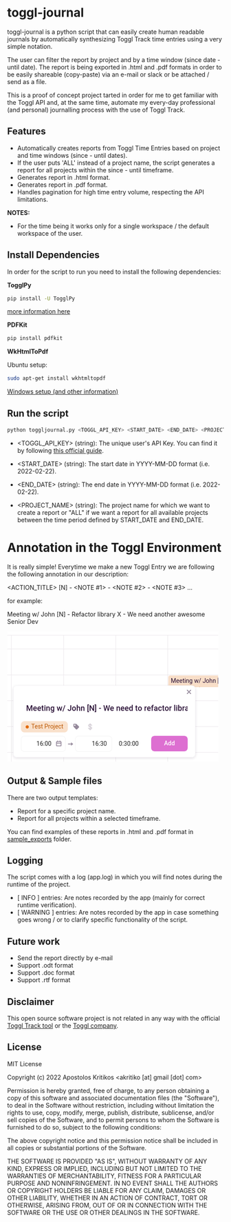 # toggl-journal

toggl-journal is a python script that can easily create human readable journals by automatically synthesizing Toggl Track time entries using a very simple notation. 

The user can filter the report by project and by a time window (since date - until date). The report is being exported in .html and .pdf formats in order to be easily shareable (copy-paste) via an e-mail or slack or be attached / send as a file. 

This is a proof of concept project tarted in order for me to get familiar with the Toggl API and, at the same time, automate my every-day professional (and personal) journalling process with the use of Toggl Track.

## Features

- Automatically creates reports from Toggl Time Entries based on project and time windows (since - until dates).
- If the user puts 'ALL' instead of a project name, the script generates a report for all projects within the since - until timeframe.
- Generates report in .html format.
- Generates report in .pdf format.
- Handles pagination for high time entry volume, respecting the API limitations. 

__NOTES:__

- For the time being it works only for a single workspace / the default workspace of the user. 

## Install Dependencies

In order for the script to run you need to install the following dependencies:

__TogglPy__

```bash
pip install -U TogglPy
```
[more information here](https://pypi.org/project/TogglPy/)

__PDFKit__

```bash
pip install pdfkit
```

__WkHtmlToPdf__

Ubuntu setup:

```bash
sudo apt-get install wkhtmltopdf
```

[Windows setup (and other information)](https://www.geeksforgeeks.org/python-convert-html-pdf/)


## Run the script

```python
python toggljournal.py <TOGGL_API_KEY> <START_DATE> <END_DATE> <PROJECT_NAME>
```

- <TOGGL_API_KEY> (string): The unique user's API Key. You can find it by following [this official guide](https://support.toggl.com/en/articles/3116844-where-is-my-api-key-located).

- <START_DATE> (string): The start date in YYYY-MM-DD format (i.e. 2022-02-22).

- <END_DATE> (string): The end date in YYYY-MM-DD format (i.e. 2022-02-22).

- <PROJECT_NAME> (string): The project name for which we want to create a report or "ALL" if we want a report for all available projects between the time period defined by START_DATE and END_DATE.

# Annotation in the Toggl Environment

It is really simple! Everytime we make a new Toggl Entry we are following the following annotation in our description:

<ACTION_TITLE> [N] - <NOTE #1> - <NOTE #2> - <NOTE #3> ...

for example:

Meeting w/ John [N] - Refactor library X - We need another awesome Senior Dev

![screenshot](/images/screenshot_1.png)

## Output & Sample files

There are two output templates:

- Report for a specific project name.
- Report for all projects within a selected timeframe.

You can find examples of these reports in .html and .pdf format in [sample_exports](/sample_exports) folder.

## Logging

The script comes with a log (app.log) in which you will find notes during the runtime of the project. 

- [ INFO ] entries: Are notes recorded by the app (mainly for correct runtime verification).
- [ WARNING ] entries: Are notes recorded by the app in case something goes wrong / or to clarify specific functionality of the script.
## Future work

- Send the report directly by e-mail
- Support .odt format
- Support .doc format
- Support .rtf format

## Disclaimer

This open source software project is not related in any way with the official [Toggl Track tool](https://toggl.com/track/) or the [Toggl company](https://toggl.com/).

## License

MIT License

Copyright (c) 2022 Apostolos Kritikos <akritiko [at] gmail [dot] com>

Permission is hereby granted, free of charge, to any person obtaining a copy
of this software and associated documentation files (the "Software"), to deal
in the Software without restriction, including without limitation the rights
to use, copy, modify, merge, publish, distribute, sublicense, and/or sell
copies of the Software, and to permit persons to whom the Software is
furnished to do so, subject to the following conditions:

The above copyright notice and this permission notice shall be included in all
copies or substantial portions of the Software.

THE SOFTWARE IS PROVIDED "AS IS", WITHOUT WARRANTY OF ANY KIND, EXPRESS OR
IMPLIED, INCLUDING BUT NOT LIMITED TO THE WARRANTIES OF MERCHANTABILITY,
FITNESS FOR A PARTICULAR PURPOSE AND NONINFRINGEMENT. IN NO EVENT SHALL THE
AUTHORS OR COPYRIGHT HOLDERS BE LIABLE FOR ANY CLAIM, DAMAGES OR OTHER
LIABILITY, WHETHER IN AN ACTION OF CONTRACT, TORT OR OTHERWISE, ARISING FROM,
OUT OF OR IN CONNECTION WITH THE SOFTWARE OR THE USE OR OTHER DEALINGS IN THE
SOFTWARE.
